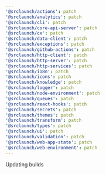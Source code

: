 ```yaml
---
'@srclaunch/actions': patch
'@srclaunch/analytics': patch
'@srclaunch/cli': patch
'@srclaunch/core-api-server': patch
'@srclaunch/cx': patch
'@srclaunch/data-client': patch
'@srclaunch/exceptions': patch
'@srclaunch/github-actions': patch
'@srclaunch/http-client': patch
'@srclaunch/http-server': patch
'@srclaunch/http-services': patch
'@srclaunch/i18n': patch
'@srclaunch/icons': patch
'@srclaunch/knowledge': patch
'@srclaunch/logger': patch
'@srclaunch/node-environment': patch
'@srclaunch/queues': patch
'@srclaunch/react-hooks': patch
'@srclaunch/secrets': patch
'@srclaunch/themes': patch
'@srclaunch/transform': patch
'@srclaunch/types': patch
'@srclaunch/ui': patch
'@srclaunch/validation': patch
'@srclaunch/web-app-state': patch
'@srclaunch/web-environment': patch
---
```


Updating builds
